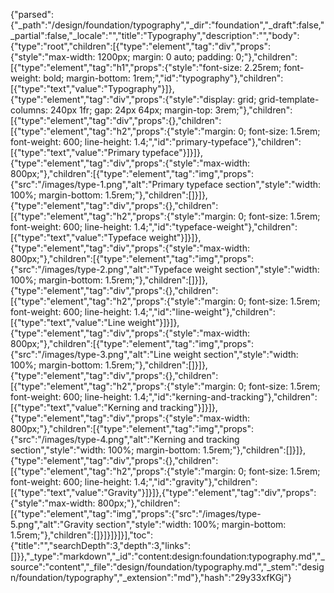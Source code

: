 {"parsed":{"_path":"/design/foundation/typography","_dir":"foundation","_draft":false,"_partial":false,"_locale":"","title":"Typography","description":"","body":{"type":"root","children":[{"type":"element","tag":"div","props":{"style":"max-width: 1200px; margin: 0 auto; padding: 0;"},"children":[{"type":"element","tag":"h1","props":{"style":"font-size: 2.25rem; font-weight: bold; margin-bottom: 1rem;","id":"typography"},"children":[{"type":"text","value":"Typography"}]},{"type":"element","tag":"div","props":{"style":"display: grid; grid-template-columns: 240px 1fr; gap: 24px 64px; margin-top: 3rem;"},"children":[{"type":"element","tag":"div","props":{},"children":[{"type":"element","tag":"h2","props":{"style":"margin: 0; font-size: 1.5rem; font-weight: 600; line-height: 1.4;","id":"primary-typeface"},"children":[{"type":"text","value":"Primary typeface"}]}]},{"type":"element","tag":"div","props":{"style":"max-width: 800px;"},"children":[{"type":"element","tag":"img","props":{"src":"/images/type-1.png","alt":"Primary typeface section","style":"width: 100%; margin-bottom: 1.5rem;"},"children":[]}]},{"type":"element","tag":"div","props":{},"children":[{"type":"element","tag":"h2","props":{"style":"margin: 0; font-size: 1.5rem; font-weight: 600; line-height: 1.4;","id":"typeface-weight"},"children":[{"type":"text","value":"Typeface weight"}]}]},{"type":"element","tag":"div","props":{"style":"max-width: 800px;"},"children":[{"type":"element","tag":"img","props":{"src":"/images/type-2.png","alt":"Typeface weight section","style":"width: 100%; margin-bottom: 1.5rem;"},"children":[]}]},{"type":"element","tag":"div","props":{},"children":[{"type":"element","tag":"h2","props":{"style":"margin: 0; font-size: 1.5rem; font-weight: 600; line-height: 1.4;","id":"line-weight"},"children":[{"type":"text","value":"Line weight"}]}]},{"type":"element","tag":"div","props":{"style":"max-width: 800px;"},"children":[{"type":"element","tag":"img","props":{"src":"/images/type-3.png","alt":"Line weight section","style":"width: 100%; margin-bottom: 1.5rem;"},"children":[]}]},{"type":"element","tag":"div","props":{},"children":[{"type":"element","tag":"h2","props":{"style":"margin: 0; font-size: 1.5rem; font-weight: 600; line-height: 1.4;","id":"kerning-and-tracking"},"children":[{"type":"text","value":"Kerning and tracking"}]}]},{"type":"element","tag":"div","props":{"style":"max-width: 800px;"},"children":[{"type":"element","tag":"img","props":{"src":"/images/type-4.png","alt":"Kerning and tracking section","style":"width: 100%; margin-bottom: 1.5rem;"},"children":[]}]},{"type":"element","tag":"div","props":{},"children":[{"type":"element","tag":"h2","props":{"style":"margin: 0; font-size: 1.5rem; font-weight: 600; line-height: 1.4;","id":"gravity"},"children":[{"type":"text","value":"Gravity"}]}]},{"type":"element","tag":"div","props":{"style":"max-width: 800px;"},"children":[{"type":"element","tag":"img","props":{"src":"/images/type-5.png","alt":"Gravity section","style":"width: 100%; margin-bottom: 1.5rem;"},"children":[]}]}]}]}],"toc":{"title":"","searchDepth":3,"depth":3,"links":[]}},"_type":"markdown","_id":"content:design:foundation:typography.md","_source":"content","_file":"design/foundation/typography.md","_stem":"design/foundation/typography","_extension":"md"},"hash":"29y33xfKGj"}